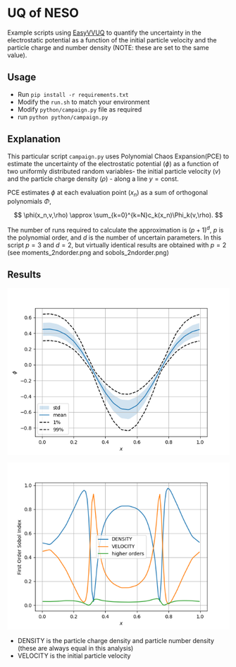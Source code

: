 # UQ of NESO
Example scripts using [EasyVVUQ](https://easyvvuq.readthedocs.io/en/dev/) to quantify the uncertainty in the electrostatic potential as a function of the initial particle velocity and the particle charge and number density (NOTE: these are set to the same value).

## Usage
 - Run `pip install -r requirements.txt`
 - Modify the `run.sh` to match your environment
 - Modify `python/campaign.py` file as required
 - run `python python/campaign.py`

## Explanation

This particular script `campaign.py` uses Polynomial Chaos Expansion(PCE) to estimate the uncertainty of the electrostatic potential  ($\phi$) as a function of two uniformly distributed random variables- the initial particle velocity ($v$) and the particle charge density ($\rho$) -  along a line $y=\mathrm{const}$. 

PCE estimates $\phi$ at each evaluation point ($x_n$) as a sum of orthogonal polynomials $\Phi$,

$$
\phi(x_n,v,\rho) \approx \sum_{k=0}^{k=N}c_k(x_n)\Phi_k(v,\rho).
$$

The number of runs required to calculate the approximation is  $(p + 1)^d$, $p$ is the polynomial order, and $d$ is the number of uncertain parameters. In this script $p=3$ and $d=2$, but virtually identical results are obtained with $p=2$ (see moments_2ndorder.png and sobols_2ndorder.png)

## Results

![plot of moments](figs/moments.png)

![plot of sobol indicies](figs/sobols.png)

- DENSITY is the particle charge density and particle number density (these are always equal in this analysis)
- VELOCITY is the initial particle velocity
